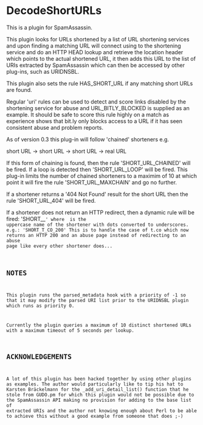 DecodeShortURLs
===============

This is a plugin for SpamAssassin.

This plugin looks for URLs shortened by a list of URL shortening services and
upon finding a matching URL will connect using to the shortening service and
do an HTTP HEAD lookup and retrieve the location header which points to the 
actual shortened URL, it then adds this URL to the list of URIs extracted by 
SpamAssassin which can then be accessed by other plug-ins, such as URIDNSBL.

This plugin also sets the rule HAS_SHORT_URL if any matching short URLs are 
found.

Regular 'uri' rules can be used to detect and score links disabled by the
shortening service for abuse and URL_BITLY_BLOCKED is supplied as an example.
It should be safe to score this rule highly on a match as experience shows
that bit.ly only blocks access to a URL if it has seen consistent abuse and
problem reports.

As of version 0.3 this plug-in will follow 'chained' shorteners e.g.

short URL -> short URL -> short URL -> real URL

If this form of chaining is found, then the rule 'SHORT_URL_CHAINED' will be
fired.  If a loop is detected then 'SHORT_URL_LOOP' will be fired.
This plug-in limits the number of chained shorteners to a maximim of 10 at 
which point it will fire the rule 'SHORT_URL_MAXCHAIN' and go no further.

If a shortener returns a '404 Not Found' result for the short URL then the 
rule 'SHORT_URL_404' will be fired.

If a shortener does not return an HTTP redirect, then a dynamic rule will
be fired: 'SHORT_<SHORTENER>_<CODE>' where <SHORTENER> is the uppercase
name of the shortener with dots converted to underscores.  e.g.:
'SHORT_T_CO_200' This is to handle the case of t.co which now returns an
HTTP 200 and an abuse page instead of redirecting to an abuse page like
every other shortener does...

NOTES
-----

This plugin runs the parsed_metadata hook with a priority of -1 so that
it may modify the parsed URI list prior to the URIDNSBL plugin which
runs as priority 0.

Currently the plugin queries a maximum of 10 distinct shortened URLs with
a maximum timeout of 5 seconds per lookup.  

ACKNOWLEDGEMENTS
----------------

A lot of this plugin has been hacked together by using other plugins as 
examples.  The author would particularly like to tip his hat to Karsten
Bräckelmann for the _add_uri_detail_list() function that he stole from
GUDO.pm for which this plugin would not be possible due to the SpamAssassin
API making no provision for adding to the base list of extracted URIs and 
the author not knowing enough about Perl to be able to achieve this without 
a good example from someone that does ;-)

